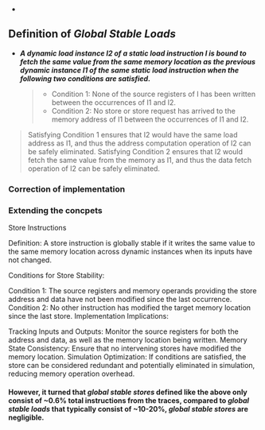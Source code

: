 - 
## Definition of *Global Stable Loads*
- ***A dynamic load instance I2 of a static load instruction I is bound to fetch the same value from the same memory location as the previous dynamic instance I1 of the same static load instruction when the following two conditions are satisfied.*** 
	> 	-  Condition 1: None of the source registers of I has been written between the occurrences of I1 and I2. 
	> 	-  Condition 2: No store or store request has arrived to the memory address of I1 between the occurrences of I1 and I2. 

> Satisfying Condition 1 ensures that I2 would have the same load address as I1, and thus the address computation operation of I2 can be safely eliminated. Satisfying Condition 2 ensures that I2 would fetch the same value from the memory as I1, and thus the data fetch operation of I2 can be safely eliminated.

### Correction of implementation

### Extending the concpets 
Store Instructions

Definition: A store instruction is globally stable if it writes the same value to the same memory location across dynamic instances when its inputs have not changed.

Conditions for Store Stability:

Condition 1: The source registers and memory operands providing the store address and data have not been modified since the last occurrence.
Condition 2: No other instruction has modified the target memory location since the last store.
Implementation Implications:

Tracking Inputs and Outputs: Monitor the source registers for both the address and data, as well as the memory location being written.
Memory State Consistency: Ensure that no intervening stores have modified the memory location.
Simulation Optimization: If conditions are satisfied, the store can be considered redundant and potentially eliminated in simulation, reducing memory operation overhead.

#### However, it turned that *global stable stores* defined like the above only consist  of ~0.6% total instructions from the traces, compared to *global stable loads* that typically consist of  ~10-20%, *global stable stores* are negligible.
<!--stackedit_data:
eyJoaXN0b3J5IjpbMTY3MzE0NDM5NCwtMTUwMzA2NjU5OF19
-->